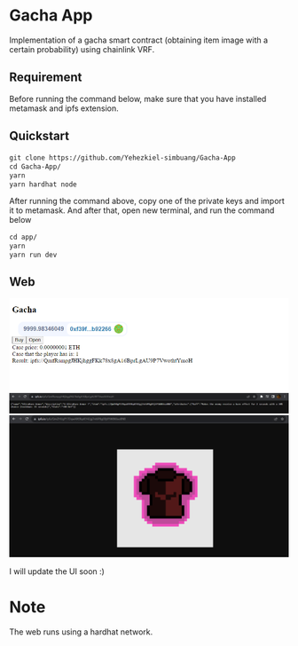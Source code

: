 # Gacha App

Implementation of a gacha smart contract (obtaining item image with a certain probability) using chainlink VRF.

## Requirement
Before running the command below, make sure that you have installed metamask and ipfs extension.

## Quickstart
```
git clone https://github.com/Yehezkiel-simbuang/Gacha-App
cd Gacha-App/
yarn
yarn hardhat node
```
After running the command above, copy one of the private keys and import it to metamask. And after that,
open new terminal, and run the command below
```
cd app/
yarn
yarn run dev
```
## Web
![App](imgRM/test.png)
![App](imgRM/test1.png)
![App](imgRM/test2.png)

I will update the UI soon :)

# Note

The web runs using a hardhat network.
